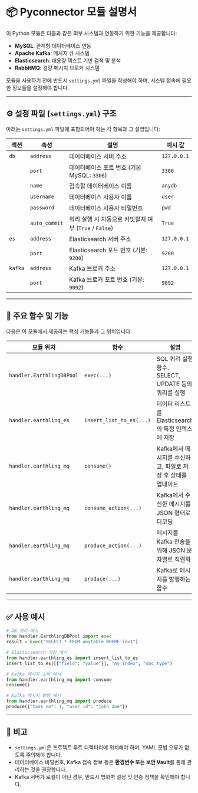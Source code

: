 # 📦 Pyconnector 모듈 설명서

이 Python 모듈은 다음과 같은 외부 시스템과 연동하기 위한 기능을 제공합니다:
* **MySQL**: 관계형 데이터베이스 연동
* **Apache Kafka**: 메시지 큐 시스템
* **Elasticsearch**: 대용량 텍스트 기반 검색 및 분석
* **RabbitMQ**: 경량 메시지 브로커 시스템

모듈을 사용하기 전에 반드시 `settings.yml` 파일을 작성해야 하며, 시스템 접속에 필요한 정보들을 설정해야 합니다.

---

## ⚙️ 설정 파일 (`settings.yml`) 구조

아래는 `settings.yml` 파일에 포함되어야 하는 각 항목과 그 설명입니다:

| 섹션       | 속성            | 설명                                      | 예시 값        |
| -------- | ------------- | --------------------------------------- | ----------- |
| `db`     | `address`     | 데이터베이스 서버 주소                            | `127.0.0.1` |
|          | `port`        | 데이터베이스 포트 번호 (기본 MySQL: `3306`)         | `3306`      |
|          | `name`        | 접속할 데이터베이스 이름                           | `anydb`     |
|          | `username`    | 데이터베이스 사용자 이름                           | `user`      |
|          | `password`    | 데이터베이스 사용자 비밀번호                         | `pwd`       |
|          | `auto_commit` | 쿼리 실행 시 자동으로 커밋할지 여부 (`True` / `False`) | `True`      |
| `es`     | `address`     | Elasticsearch 서버 주소                     | `127.0.0.1` |
|          | `port`        | Elasticsearch 포트 번호 (기본: `9200`)        | `9200`      |
| `kafka`  | `address`     | Kafka 브로커 주소                            | `127.0.0.1` |
|          | `port`        | Kafka 브로커 포트 번호 (기본: `9092`)            | `9092`      |

---

## 🧩 주요 함수 및 기능

다음은 이 모듈에서 제공하는 핵심 기능들과 그 위치입니다:

| 모듈 위치                     | 함수                       | 설명                                     |
| ------------------------- | ------------------------ | -------------------------------------- |
| `handler.EarthlingDBPool` | `exec(...)`              | SQL 쿼리 실행 함수. SELECT, UPDATE 등의 쿼리를 실행 |
| `handler.earthling_es`    | `insert_list_to_es(...)` | 데이터 리스트를 Elasticsearch의 특정 인덱스에 저장     |
| `handler.earthling_mq`    | `consume()`              | Kafka에서 메시지를 수신하고, 파일로 저장 후 상태를 업데이트   |
| `handler.earthling_mq`    | `consume_action(...)`    | Kafka에서 수신한 메시지를 JSON 형태로 디코딩          |
| `handler.earthling_mq`    | `produce_action(...)`    | 메시지를 Kafka 전송을 위해 JSON 문자열로 직렬화        |
| `handler.earthling_mq`    | `produce(...)`           | Kafka로 메시지를 발행하는 함수                    |

---

## ✅ 사용 예시

```python
# DB 쿼리 예시
from handler.EarthlingDBPool import exec
result = exec("SELECT * FROM anytable WHERE id=1")

# Elasticsearch 저장 예시
from handler.earthling_es import insert_list_to_es
insert_list_to_es([{"field": "value"}], "my_index", "doc_type")

# Kafka 메시지 소비 예시
from handler.earthling_mq import consume
consume()

# Kafka 메시지 발행 예시
from handler.earthling_mq import produce
produce({"task_no": 1, "user_id": "john_doe"})
```

---

## 📝 비고

* `settings.yml`은 프로젝트 루트 디렉터리에 위치해야 하며, YAML 문법 오류가 없도록 주의해야 합니다.
* 데이터베이스 비밀번호, Kafka 접속 정보 등은 **환경변수 또는 보안 Vault**를 통해 관리하는 것을 권장합니다.
* Kafka 서버가 로컬이 아닌 경우, 반드시 방화벽 설정 및 인증 정책을 확인해야 합니다.